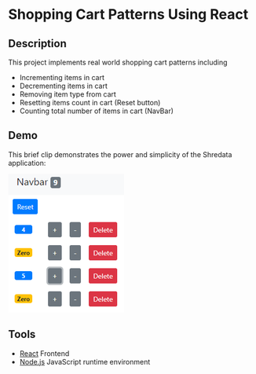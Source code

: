 # Shopping Cart Patterns Using React

## Description
This project implements real world shopping cart patterns including
- Incrementing items in cart
- Decrementing items in cart
- Removing item type from cart
- Resetting items count in cart (Reset button)
- Counting total number of items in cart (NavBar)

## Demo
This brief clip demonstrates the power and simplicity of the Shredata application:


![Image of Cart](https://github.com/mchadds/React-Shopping-Cart-Patterns/blob/master/images/Cart.png)

## Tools
- [React](https://reactjs.org/) Frontend
- [Node.js](https://nodejs.org/en/) JavaScript runtime environment
